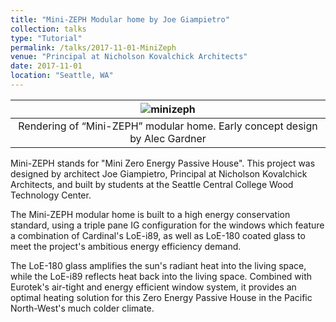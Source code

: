 ```yaml
---
title: "Mini-ZEPH Modular home by Joe Giampietro"
collection: talks
type: "Tutorial"
permalink: /talks/2017-11-01-MiniZeph
venue: "Principal at Nicholson Kovalchick Architects"
date: 2017-11-01
location: "Seattle, WA"
---
```


|![minizeph](/images/minizeph.png)|
|:--:|
|Rendering of “Mini-ZEPH” modular home. Early concept design by Alec Gardner|

Mini-ZEPH stands for "Mini Zero Energy Passive House". This project was designed by architect Joe Giampietro, Principal at Nicholson Kovalchick Architects, and built by students at the Seattle Central College Wood Technology Center.

The Mini-ZEPH modular home is built to a high energy conservation standard, using a triple pane IG configuration for the windows which feature a combination of Cardinal's LoE-i89, as well as LoE-180 coated glass to meet the project's ambitious energy efficiency demand.

The LoE-180 glass amplifies the sun's radiant heat into the living space, while the LoE-i89 reflects heat back into the living space. Combined with Eurotek's air-tight and energy efficient window system, it provides an optimal heating solution for this Zero Energy Passive House in the Pacific North-West's much colder climate.
